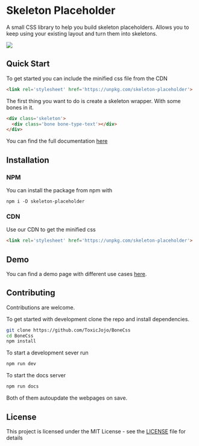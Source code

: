 # Skeleton Placeholder

A small CSS library to help you build skeleton placeholders. Allows you to keep using your existing layout and turn them into skeletons.



![](https://i.imgur.com/TMStB8X.png)

## Quick Start

To get started you can include the minified css file from the CDN

```html
<link rel='stylesheet' href='https://unpkg.com/skeleton-placeholder'>
```

The first thing you want to do is create a skeleton wrapper. With some bones in it.

```html
<div class='skeleton'>
  <div class='bone bone-type-text'></div>
</div>
```

You can find the full documentation [here](https://toxicjojo.github.io/BoneCss/#/)

## Installation

### NPM

You can install the package from npm with

```
npm i -D skeleton-placeholder
```

### CDN

Use our CDN to get the minified css

```html
<link rel='stylesheet' href='https://unpkg.com/skeleton-placeholder'>
```

## Demo

You can find a demo page with different use cases [here]().


## Contributing

Contributions are welcome.

To get started with development clone the repo and install dependencies.


```bash
git clone https://github.com/ToxicJojo/BoneCss
cd BoneCss
npm install
```

To start a development sever run 

```bash
npm run dev
```

To start the docs server

```bash
npm run docs
```

Both of them autoupdate the webpages on save.

## License

This project is licensed under the MIT License - see the [LICENSE](LICENSE) file for details
